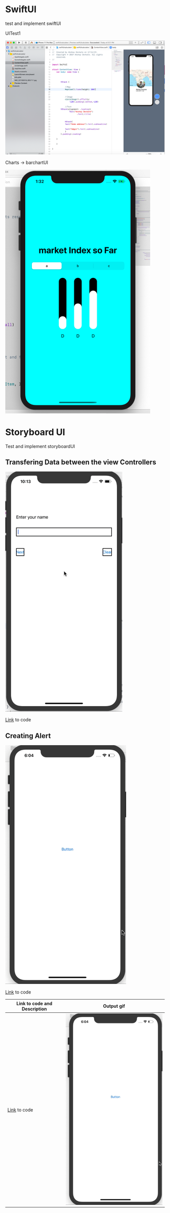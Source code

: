 # SwiftUI
test and implement swiftUI

UITest1

![screenshot1](UItest1/swiftui1.png)


Charts -> barchartUI

![screenshot](Charts/barchart.png)


# Storyboard UI

Test and implement storyboardUI


## Transfering Data between the view Controllers 

![screenshot](PassData/Output/outputpassdata.gif)

[Link](https://github.com/AkshayDevkate/SwiftTest/tree/master/MYStudentName) to code 

## Creating Alert 

![Output Alert](https://github.com/AkshayDevkate/SwiftTest/blob/master/Outputs/Outpu.gif)

[Link](https://github.com/AkshayDevkate/SwiftTest/tree/master/Alert) to code 



| Link to code and Description | Output gif|
|--|--|
|[Link](https://github.com/AkshayDevkate/SwiftTest/tree/master/Alert) to code | ![Output Alert](https://github.com/AkshayDevkate/SwiftTest/blob/master/Outputs/Outpu.gif) |

